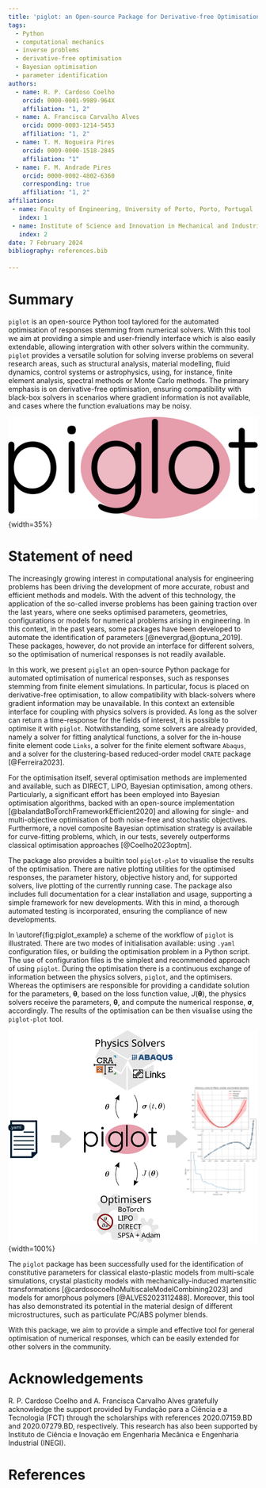 ```yaml
---
title: 'piglot: an Open-source Package for Derivative-free Optimisation of Numerical Responses'
tags:
  - Python
  - computational mechanics
  - inverse problems
  - derivative-free optimisation
  - Bayesian optimisation
  - parameter identification
authors:
  - name: R. P. Cardoso Coelho
    orcid: 0000-0001-9989-964X
    affiliation: "1, 2"
  - name: A. Francisca Carvalho Alves
    orcid: 0000-0003-1214-5453
    affiliation: "1, 2"
  - name: T. M. Nogueira Pires
    orcid: 0009-0000-1518-2845
    affiliation: "1"
  - name: F. M. Andrade Pires
    orcid: 0000-0002-4802-6360
    corresponding: true
    affiliation: "1, 2"
affiliations:
 - name: Faculty of Engineering, University of Porto, Porto, Portugal
   index: 1
 - name: Institute of Science and Innovation in Mechanical and Industrial Engineering, Porto, Portugal
   index: 2
date: 7 February 2024
bibliography: references.bib

---
```


# Summary
`piglot` is an open-source Python tool taylored for the automated optimisation of responses stemming from numerical solvers. With this tool we aim at providing a simple and user-friendly interface which is also easily extendable, allowing intergration with other solvers within the community. `piglot` provides a versatile solution for solving inverse problems on several research areas, such as structural analysis, material modelling, fluid dynamics, control systems or astrophysics, using, for instance, finite element analysis, spectral methods or Monte Carlo methods. The primary emphasis is on derivative-free optimisation, ensuring compatibility with black-box solvers in scenarios where gradient information is not available, and cases where the function evaluations may be noisy.

![Logo of `piglot`. \label{fig:piglot_logo}](../source/logo.svg){width=35%}

# Statement of need

The increasingly growing interest in computational analysis for engineering problems has been driving the development of more accurate, robust and efficient methods and models.
With the advent of this technology, the application of the so-called inverse problems has been gaining traction over   the last years, where one seeks optimised parameters, geometries, configurations or models for numerical problems arising in engineering.
In this context, in the past years, some packages have been developed to automate the identification of parameters [@nevergrad,@optuna_2019].
These packages, however, do not provide an interface for different solvers, so the optimisation of numerical responses is not readily available.

In this work, we present `piglot` an open-source Python package for automated optimisation of numerical responses, such as responses stemming from finite element simulations.
In particular, focus is placed on derivative-free optimisation, to allow compatibility with black-solvers where gradient information may be unavailable.
In this context an extensible interface for coupling with physics solvers is provided.
As long as the solver can return a time-response for the fields of interest, it is possible to optimise it with `piglot`.
Notwithstanding, some solvers are already provided, namely a solver for fitting analytical functions, a solver for the in-house finite element code `Links`, a solver for the finite element software `Abaqus`, and a solver for the clustering-based reduced-order model `CRATE` package [@Ferreira2023].

For the optimisation itself, several optimisation methods are implemented and available, such as DIRECT, LIPO, Bayesian optimisation, among others.
Particularly, a significant effort has been employed into Bayesian optimisation algorithms, backed with an open-source implementation [@balandatBoTorchFrameworkEfficient2020] and allowing for single- and multi-objective optimisation of both noise-free and stochastic objectives.
Furthermore, a novel composite Bayesian optimisation strategy is available for curve-fitting problems, which, in our tests, severely outperforms classical optimisation approaches [@Coelho2023optm].

The package also provides a builtin tool `piglot-plot` to visualise the results of the optimisation.
There are native plotting utilities for the optimised responses, the parameter history, objective history and, for supported solvers, live plotting of the currently running case.
The package also includes full documentation for a clear installation and usage, supporting a simple framework for new developments. 
With this in mind, a thorough automated testing is incorporated, ensuring the compliance of new developments.

In \autoref{fig:piglot_example} a scheme of the workflow of `piglot` is illustrated.
There are two modes of initialisation available: using `.yaml` configuration files, or building the optimisation problem in a Python script. 
The use of configuration files is the simplest and recommended approach of using `piglot`.
During the optimisation there is a continuous exchange of information between the physics solvers, `piglot`, and the optimisers.
Whereas the optimisers are responsible for providing a candidate solution for the parameters, $\bm{\theta}$, based on the loss function value, $J(\bm{\theta})$, the physics solvers receive the parameters, $\bm{\theta}$, and compute the numerical response, $\bm{\sigma}$, accordingly.
The results of the optimisation can be then visualise using the `piglot-plot` tool.


![Schematic illustration of `piglot`. \label{fig:piglot_example}](piglot.svg){width=100%}


The `piglot` package has been successfully used for the identification of constitutive parameters for classical elasto-plastic models from multi-scale simulations, crystal plasticity models with mechanically-induced martensitic transformations [@cardosocoelhoMultiscaleModelCombining2023] and models for amorphous polymers [@ALVES2023112488].
Moreover, this tool has also demonstrated its potential in the material design of different microstructures, such as particulate PC/ABS polymer blends.


With this package, we aim to provide a simple and effective tool for general optimisation of numerical responses, which can be easily extended for other solvers in the community.


# Acknowledgements

R. P. Cardoso Coelho and A. Francisca Carvalho Alves gratefully acknowledge the support provided by Fundação para a Ciência e a Tecnologia (FCT) through the scholarships with references 2020.07159.BD and 2020.07279.BD, respectively.
This research has also been supported by Instituto de Ciência e Inovação em Engenharia Mecânica e Engenharia Industrial (INEGI).

# References
